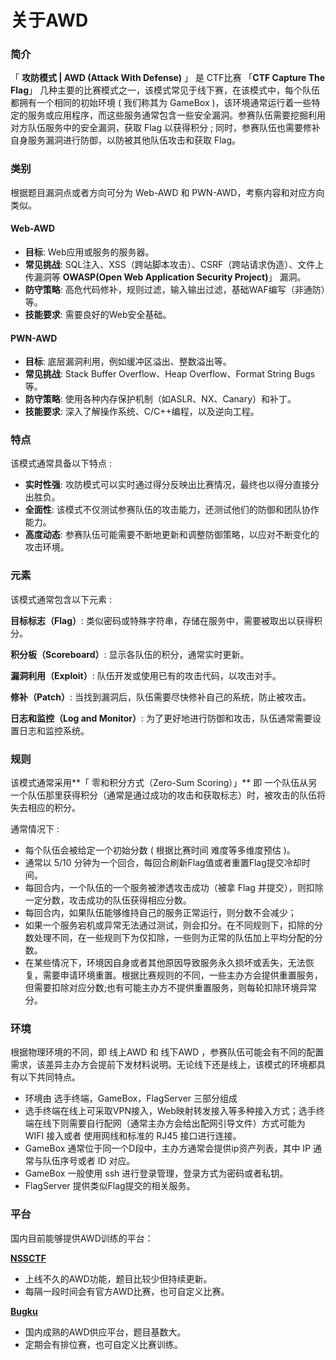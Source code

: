 # 关于AWD

### 简介

「 **攻防模式 | AWD (Attack With Defense)** 」 是 CTF比赛 「**CTF Capture The Flag**」 几种主要的比赛模式之一，该模式常见于线下赛，在该模式中，每个队伍都拥有一个相同的初始环境 ( 我们称其为 GameBox )，该环境通常运行着一些特定的服务或应用程序，而这些服务通常包含一些安全漏洞。参赛队伍需要挖掘利用对方队伍服务中的安全漏洞，获取 Flag 以获得积分 ; 同时，参赛队伍也需要修补自身服务漏洞进行防御，以防被其他队伍攻击和获取 Flag。

### 类别

根据题目漏洞点或者方向可分为 Web-AWD 和 PWN-AWD，考察内容和对应方向类似。

#### Web-AWD

* **目标**: Web应用或服务的服务器。
* **常见挑战**: SQL注入、XSS（跨站脚本攻击）、CSRF（跨站请求伪造）、文件上传漏洞等 **OWASP(Open Web Application Security Project)**」 漏洞。
* **防守策略**: 高危代码修补，规则过滤，输入输出过滤，基础WAF编写（非通防）等。
* **技能要求**: 需要良好的Web安全基础。

#### PWN-AWD

* **目标**: 底层漏洞利用，例如缓冲区溢出、整数溢出等。
* **常见挑战**: Stack Buffer Overflow、Heap Overflow、Format String Bugs等。
* **防守策略**: 使用各种内存保护机制（如ASLR、NX、Canary）和补丁。
* **技能要求**: 深入了解操作系统、C/C++编程，以及逆向工程。

### 特点

该模式通常具备以下特点 :

* **实时性强**: 攻防模式可以实时通过得分反映出比赛情况，最终也以得分直接分出胜负。
* **全面性**: 该模式不仅测试参赛队伍的攻击能力，还测试他们的防御和团队协作能力。
* **高度动态**: 参赛队伍可能需要不断地更新和调整防御策略，以应对不断变化的攻击环境。

### 元素

该模式通常包含以下元素 :

**目标标志（Flag）**: 类似密码或特殊字符串，存储在服务中，需要被取出以获得积分。

**积分板（Scoreboard）**: 显示各队伍的积分，通常实时更新。

**漏洞利用（Exploit）**: 队伍开发或使用已有的攻击代码，以攻击对手。

**修补（Patch）**: 当找到漏洞后，队伍需要尽快修补自己的系统，防止被攻击。

**日志和监控（Log and Monitor）**: 为了更好地进行防御和攻击，队伍通常需要设置日志和监控系统。

### 规则

该模式通常采用\*\*「 零和积分方式（Zero-Sum Scoring）」\*\* 即 一个队伍从另一个队伍那里获得积分（通常是通过成功的攻击和获取标志）时，被攻击的队伍将失去相应的积分。

通常情况下 :

* 每个队伍会被给定一个初始分数 ( 根据比赛时间 难度等多维度预估 )。
* 通常以 5/10 分钟为一个回合，每回合刷新Flag值或者重置Flag提交冷却时间。
* 每回合内，一个队伍的一个服务被渗透攻击成功（被拿 Flag 并提交），则扣除一定分数，攻击成功的队伍获得相应分数。
* 每回合内，如果队伍能够维持自己的服务正常运行，则分数不会减少；
* 如果一个服务宕机或异常无法通过测试，则会扣分。在不同规则下，扣除的分数处理不同，在一些规则下为仅扣除，一些则为正常的队伍加上平均分配的分数。
* 在某些情况下，环境因自身或者其他原因导致服务永久损坏或丢失，无法恢复，需要申请环境重置。根据比赛规则的不同，一些主办方会提供重置服务，但需要扣除对应分数;也有可能主办方不提供重置服务，则每轮扣除环境异常分。

### 环境

根据物理环境的不同，即 线上AWD 和 线下AWD ，参赛队伍可能会有不同的配置需求，该差异主办方会提前下发材料说明。无论线下还是线上，该模式的环境都具有以下共同特点。

* 环境由 选手终端，GameBox，FlagServer 三部分组成
* 选手终端在线上可采取VPN接入，Web映射转发接入等多种接入方式；选手终端在线下则需要自行配网（通常主办方会给出配网引导文件）方式可能为 WIFI 接入或者 使用网线和标准的 RJ45 接口进行连接。
* GameBox 通常位于同一个D段中，主办方通常会提供ip资产列表，其中 IP 通常与队伍序号或者 ID 对应。
* GameBox 一般使用 ssh 进行登录管理，登录方式为密码或者私钥。
* FlagServer 提供类似Flag提交的相关服务。

### 平台

国内目前能够提供AWD训练的平台：

[**NSSCTF**](https://www.nssctf.cn/)

* 上线不久的AWD功能，题目比较少但持续更新。
* 每隔一段时间会有官方AWD比赛，也可自定义比赛。

[**Bugku**](https://ctf.bugku.com/)

* 国内成熟的AWD供应平台，题目基数大。
* 定期会有排位赛，也可自定义比赛训练。
